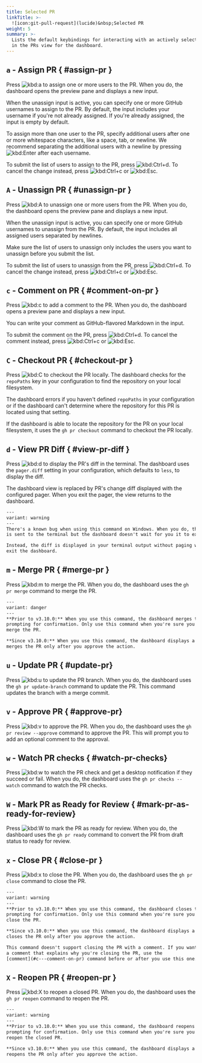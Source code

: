 ```yaml
---
title: Selected PR
linkTitle: >-
  ![icon:git-pull-request](lucide)&nbsp;Selected PR
weight: 5
summary: >-
  Lists the default keybindings for interacting with an actively selected item
  in the PRs view for the dashboard.
---
```


## `a` - Assign PR { #assign-pr }

Press ![kbd:`a`]() to assign one or more users to the PR. When you do, the dashboard opens the
preview pane and displays a new input.

When the unassign input is active, you can specify one or more GitHub usernames to assign to the
PR. By default, the input includes your username if you're not already assigned. If you're already
assigned, the input is empty by default.

To assign more than one user to the PR, specify additional users after one or more whitespace
characters, like a space, tab, or newline. We recommend separating the additional users with a
newline by pressing ![kbd:`Enter`]() after each username.

To submit the list of users to assign to the PR, press ![kbd:`Ctrl`+`d`](). To cancel the
change instead, press ![kbd:`Ctrl`+`c`]() or ![kbd:`Esc`]().

## `A` - Unassign PR { #unassign-pr }

Press ![kbd:`A`]() to unassign one or more users from the PR. When you do, the dashboard opens the
preview pane and displays a new input.

When the unassign input is active, you can specify one or more GitHub usernames to unassign from
the PR. By default, the input includes all assigned users separated by newlines.

Make sure the list of users to unassign only includes the users you want to unassign before you
submit the list.

To submit the list of users to unassign from the PR, press ![kbd:`Ctrl`+`d`](). To cancel the
change instead, press ![kbd:`Ctrl`+`c`]() or ![kbd:`Esc`]().

## `c` - Comment on PR { #comment-on-pr }

Press ![kbd:`c`]() to add a comment to the PR. When you do, the dashboard opens a preview pane and
displays a new input.

You can write your comment as GitHub-flavored Markdown in the input.

To submit the comment on the PR, press ![kbd:`Ctrl`+`d`](). To cancel the comment instead, press
![kbd:`Ctrl`+`c`]() or ![kbd:`Esc`]().

## `C` - Checkout PR { #checkout-pr }

Press ![kbd:`C`]() to checkout the PR locally. The dashboard checks for the `repoPaths` key in your
configuration to find the repository on your local filesystem.

The dashboard errors if you haven't defined `repoPaths` in your configuration or if the dashboard
can't determine where the repository for this PR is located using that setting.

If the dashboard is able to locate the repository for the PR on your local filesystem, it uses the
`gh pr checkout` command to checkout the PR locally.

## `d` - View PR Diff { #view-pr-diff }

Press ![kbd:`d`]() to display the PR's diff in the terminal. The dashboard uses the `pager.diff`
setting in your configuration, which defaults to `less`, to display the diff.

The dashboard view is replaced by PR's change diff displayed with the configured pager. When you
exit the pager, the view returns to the dashboard.

```alert
---
variant: warning
---
There's a known bug when using this command on Windows. When you do, the diff
is sent to the terminal but the dashboard doesn't wait for you it to exit.

Instead, the diff is displayed in your terminal output without paging when you
exit the dashboard.
```

## `m` - Merge PR { #merge-pr }

Press ![kbd:`m`]() to merge the PR. When you do, the dashboard uses the `gh pr merge` command to
merge the PR.

```alert
---
variant: danger
---
**Prior to v3.10.0:** When you use this command, the dashboard merges the PR immediately and without
prompting for confirmation. Only use this command when you're sure you want to
merge the PR.

**Since v3.10.0:** When you use this command, the dashboard displays a confirmation prompt and
merges the PR only after you approve the action.
```

## `u` - Update PR { #update-pr}

Press ![kbd:`u`]() to update the PR branch. When you do, the dashboard uses the
`gh pr update-branch` command to update the PR. This command updates the branch with a merge commit.

## `v` - Approve PR { #approve-pr}

Press ![kbd:`v`]() to approve the PR. When you do, the dashboard uses the
`gh pr review --approve` command to approve the PR. This will prompt you to add an optional comment to the approval.

## `w` - Watch PR checks { #watch-pr-checks}

Press ![kbd:`w`]() to watch the PR check and get a desktop notification if they succeed or fail. When you do, the dashboard uses the
`gh pr checks --watch` command to watch the PR checks.

## `W` - Mark PR as Ready for Review { #mark-pr-as-ready-for-review}

Press ![kbd:`W`]() to mark the PR as ready for review. When you do, the dashboard uses the
`gh pr ready` command to convert the PR from draft status to ready for review.

## `x` - Close PR { #close-pr }

Press ![kbd:`x`]() to close the PR. When you do, the dashboard uses the `gh pr close` command to
close the PR.

```alert
---
variant: warning
---
**Prior to v3.10.0:** When you use this command, the dashboard closes the PR immediately and without
prompting for confirmation. Only use this command when you're sure you want to
close the PR.

**Since v3.10.0:** When you use this command, the dashboard displays a confirmation prompt and
closes the PR only after you approve the action.

This command doesn't support closing the PR with a comment. If you want to add
a comment that explains why you're closing the PR, use the
[comment](#c---comment-on-pr) command before or after you use this one.
```

## `X` - Reopen PR { #reopen-pr }

Press ![kbd:`X`]() to reopen a closed PR. When you do, the dashboard uses the `gh pr reopen`
command to reopen the PR.

```alert
---
variant: warning
---
**Prior to v3.10.0:** When you use this command, the dashboard reopens the PR immediately and without
prompting for confirmation. Only use this command when you're sure you want to
reopen the closed PR.

**Since v3.10.0:** When you use this command, the dashboard displays a confirmation prompt and
reopens the PR only after you approve the action.
```
